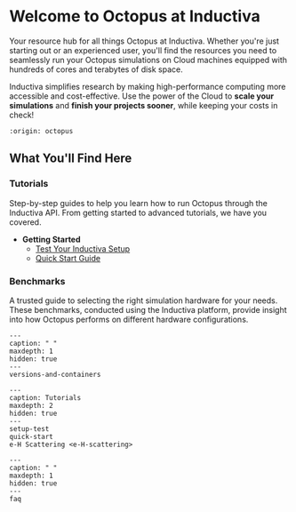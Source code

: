 # Welcome to Octopus at Inductiva 
Your resource hub for all things Octopus at Inductiva. Whether you're just starting out or an experienced user, you'll find the resources you need to seamlessly run your Octopus simulations on Cloud machines equipped with hundreds of cores and terabytes of disk space.

Inductiva simplifies research by making high-performance computing more accessible and cost-effective. Use the power of the Cloud to **scale your simulations** and **finish your projects sooner**, while keeping your costs in check! 

```{banner}
:origin: octopus
```

## What You'll Find Here
### Tutorials
Step-by-step guides to help you learn how to run Octopus through the Inductiva API. From getting started to advanced tutorials, we have you covered.

* **Getting Started**
    - [Test Your Inductiva Setup](https://inductiva.ai/guides/octopus/setup-test)
    - [Quick Start Guide](https://inductiva.ai/guides/octopus/quick-start)

### Benchmarks
A trusted guide to selecting the right simulation hardware for your needs. These benchmarks, conducted using the Inductiva platform, provide insight into how Octopus performs on different hardware configurations.

```{toctree}
---
caption: " "
maxdepth: 1
hidden: true
---
versions-and-containers
```

```{toctree}
---
caption: Tutorials
maxdepth: 2
hidden: true
---
setup-test
quick-start
e-H Scattering <e-H-scattering>
```

```{toctree}
---
caption: " "
maxdepth: 1
hidden: true
---
faq
```

